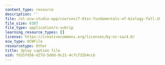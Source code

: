 ```yaml
---
content_type: resource
description: ''
file: /ol-ocw-studio-app/courses/7-01sc-fundamentals-of-biology-fall-2011/fd35fd56d27d5ddd9c214c7c732b4ccb_SvjeCxVu2dI.vtt
file_size: 6387
file_type: application/x-subrip
learning_resource_types: []
license: https://creativecommons.org/licenses/by-nc-sa/4.0/
ocw_type: OCWFile
resourcetype: Other
title: 3play caption file
uid: fd35fd56-d27d-5ddd-9c21-4c7c732b4ccb
---
```


